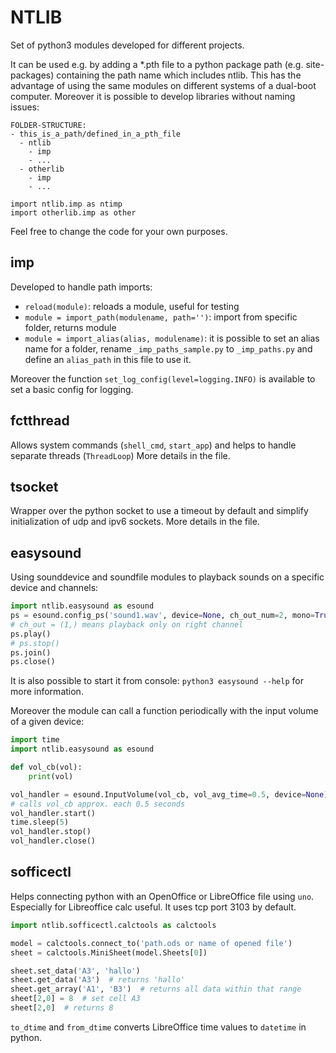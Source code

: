 # NTLIB

Set of python3 modules developed for different projects.

It can be used e.g. by adding a \*.pth file to a python package path (e.g. site-packages) containing the path name which includes ntlib. This has the advantage of using the same modules on different systems of a dual-boot computer. Moreover it is possible to develop libraries without naming issues:

```
FOLDER-STRUCTURE:
- this_is_a_path/defined_in_a_pth_file
  - ntlib
    - imp
    - ...
  - otherlib
  	- imp
  	- ...

import ntlib.imp as ntimp
import otherlib.imp as other
```

Feel free to change the code for your own purposes.

## imp

Developed to handle path imports:

- `reload(module)`: reloads a module, useful for testing
- `module = import_path(modulename, path='')`: import from specific folder, returns module
- `module = import_alias(alias, modulename)`: it is possible to set an alias name for a folder, rename `_imp_paths_sample.py` to `_imp_paths.py` and define an `alias_path` in this file to use it.

Moreover the function `set_log_config(level=logging.INFO)` is available to set a basic config for logging.


## fctthread

Allows system commands (`shell_cmd`, `start_app`) and helps to handle separate threads (`ThreadLoop`)
More details in the file.


## tsocket

Wrapper over the python socket to use a timeout by default and simplify initialization of udp and ipv6 sockets.
More details in the file.


## easysound

Using sounddevice and soundfile modules to playback sounds on a specific device and channels:

```py
import ntlib.easysound as esound
ps = esound.config_ps('sound1.wav', device=None, ch_out_num=2, mono=True, ch_out=(1,), vol=0.5)
# ch_out = (1,) means playback only on right channel
ps.play()
# ps.stop()
ps.join()
ps.close()
```

It is also possible to start it from console: `python3 easysound --help` for more information.

Moreover the module can call a function periodically with the input volume of a given device:
```py
import time
import ntlib.easysound as esound

def vol_cb(vol):
	print(vol)

vol_handler = esound.InputVolume(vol_cb, vol_avg_time=0.5, device=None)
# calls vol_cb approx. each 0.5 seconds
vol_handler.start()
time.sleep(5)
vol_handler.stop()
vol_handler.close()
```


## sofficectl

Helps connecting python with an OpenOffice or LibreOffice file using `uno`. Especially for Libreoffice calc useful. It uses tcp port 3103 by default.

```py
import ntlib.sofficectl.calctools as calctools

model = calctools.connect_to('path.ods or name of opened file')
sheet = calctools.MiniSheet(model.Sheets[0])

sheet.set_data('A3', 'hallo')
sheet.get_data('A3')  # returns 'hallo'
sheet.get_array('A1', 'B3')  # returns all data within that range
sheet[2,0] = 8  # set cell A3
sheet[2,0]  # returns 8
```

`to_dtime` and `from_dtime` converts LibreOffice time values to `datetime` in python.
